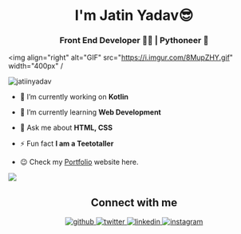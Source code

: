 <h1 align="center">I'm Jatin Yadav😎</h1>
<h3 align="center">Front End Developer 👨‍💻 | Pythoneer 🐍</h3>

<img align="right" alt="GIF" src="https://i.imgur.com/8MupZHY.gif" width="400px" /


<p align="left"> <img src="https://komarev.com/ghpvc/?username=jatiinyadav&label=Profile+Views" alt="jatiinyadav" /> </p>

- 🔭 I’m currently working on **Kotlin**

- 🌱 I’m currently learning **Web Development**

- 💬 Ask me about **HTML, CSS**

- ⚡ Fun fact **I am a Teetotaller**

-  😉 Check my [Portfolio](https://jatiinyadav.github.io/PersonalWeb/) website here.

<img align="left" src="https://github-readme-stats.vercel.app/api?username=jatiinyadav&count_private=true&theme=merko" />

<br><h2 align="center" >Connect with me</h2>
<div align="center">
<a href="https://github.com/jatiinyadav" target="_blank">
<img src=https://img.shields.io/badge/github-%2324292e.svg?&style=for-the-badge&logo=github&logoColor=white alt=github style="margin-bottom: 5px;" />
</a>
<a href="https://twitter.com/jatiinyadav" target="_blank">
<img src=https://img.shields.io/badge/twitter-%2300acee.svg?&style=for-the-badge&logo=twitter&logoColor=white alt=twitter style="margin-bottom: 5px;" />
</a>
<a href="https://www.linkedin.com/in/jatin-yadav-77409b19b/" target="_blank">
<img src=https://img.shields.io/badge/linkedin-%231E77B5.svg?&style=for-the-badge&logo=linkedin&logoColor=white alt=linkedin style="margin-bottom: 5px;" />
</a>
<a href="mailto:jatin27yadav@gmail.com?hl=en" target="_blank">
<img src=https://img.shields.io/badge/gmail-%23000000.svg?&style=for-the-badge&logo=gmail&logoColor=red alt=instagram style="margin-bottom: 5px;" />
</a> 
</div> 

